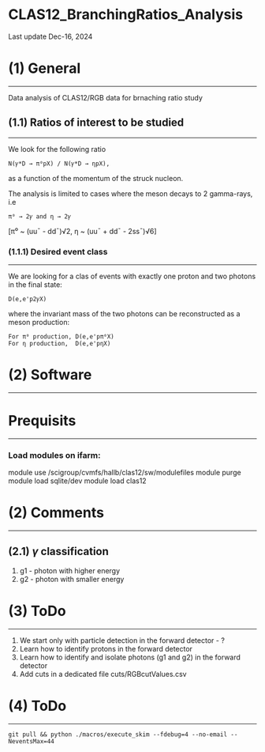 # CLAS12_BranchingRatios_Analysis


Last update Dec-16, 2024
    


# **(1) General**
--------------------------------------------------------
Data analysis of CLAS12/RGB data for brnaching ratio study
  
## (1.1) Ratios of interest to be studied 
--------------------------------------------------------
We look for the following ratio 

    N(𝛾*D → π⁰pX) / N(𝛾*D → ηpX),

as a function of the momentum of the struck nucleon.

The analysis is limited to cases where the meson decays to 2 gamma-rays, i.e
    
    π⁰ → 2𝛾 and η → 2𝛾
    
[π⁰ ~ (uu¯ - dd¯)√2, η ~ (uu¯ + dd¯ - 2ss¯)√6] 



### (1.1.1) Desired event class 
--------------------------------------------------------
We are looking for a clas of events with exactly one proton and two photons in the final state:  

    D(e,e'p2𝛾X)

where the invariant mass of the two photons can be reconstructed as a meson production:
 
    For π⁰ production, D(e,e'pπ⁰X)
    For η production,  D(e,e'pηX)     
  
  


# **(2) Software**
--------------------------------------------------------

# Prequisits
---------------------------------------
### Load modules on ifarm:

module use /scigroup/cvmfs/hallb/clas12/sw/modulefiles
module purge
module load sqlite/dev
module load clas12


# **(2) Comments**
--------------------------------------------------------

## (2.1) $\gamma$ classification
1. g1 - photon with higher energy
2. g2 - photon with smaller energy




# **(3) ToDo**
--------------------------------------------------------

1. We start only with particle detection in the forward detector - ?
2. Learn how to identify protons in the forward detector
3. Learn how to identify and isolate photons (g1 and g2) in the forward detector
4. Add cuts in a dedicated file cuts/RGBcutValues.csv



# **(4) ToDo**
--------------------------------------------------------
    git pull && python ./macros/execute_skim --fdebug=4 --no-email --NeventsMax=44
